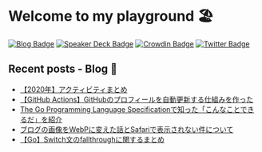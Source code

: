 # Welcome to my playground 🏖

[![Blog Badge](https://img.shields.io/badge/-Blog-blue?style=flat&logo=hugo&logoColor=white)](https://yyh-gl.github.io/tech-blog/)
[![Speaker Deck Badge](https://img.shields.io/badge/-Speaker_Deck-009287?style=flat&logo=speaker-deck&logoColor=white)](https://speakerdeck.com/yyh_gl)
[![Crowdin Badge](https://img.shields.io/badge/-Crowdin-f2f2f2?style=flat&logo=crowdin&logoColor=black)](https://crowdin.com/profile/yyh-gl)
[![Twitter Badge](https://img.shields.io/badge/-@yyh__gl-1ca0f1?style=flat&logo=twitter&logoColor=white)](https://twitter.com/yyh_gl)

## Recent posts - Blog 📝

- [【2020年】アクティビティまとめ](https://yyh-gl.github.io/tech-blog/blog/activity-2020/)
- [【GitHub Actions】GitHubのプロフィールを自動更新する仕組みを作った](https://yyh-gl.github.io/tech-blog/blog/profile-readme-updater/)
- [The Go Programming Language Specificationで知った「こんなことできるだ」を紹介](https://yyh-gl.github.io/tech-blog/blog/uncredible-codes-from-go-spec/)
- [ブログの画像をWebPに変えた話とSafariで表示されない件について](https://yyh-gl.github.io/tech-blog/blog/support-webp/)
- [【Go】Switch文のfallthroughに関するまとめ](https://yyh-gl.github.io/tech-blog/blog/go-switch-fallthrough/)
